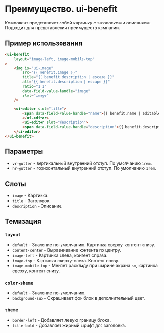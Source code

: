 # Преимущество. ui-benefit
Компонент представляет собой картинку с заголовком и описанием. Подходит для представления преимуществ компании.

## Пример использования
```html
<ui-benefit
	layout="image-left, image-mobile-top"
>
	<img is="ui-image"
		src="{{ benefit.image }}"
		title="{{ benefit.description | escape }}"
		alt="{{ benefit.description | escape }}"
		ratio="1:1"
		data-field-value-handle="image"
		slot="image"
	/>

	<ui-editor slot="title">
		<span data-field-value-handle="name">{{ benefit.name | editable }}</span>
		</ui-editor>
		<ui-editor slot="description">
		<span data-field-value-handle="description">{{ benefit.description | editable }}</span>
	</ui-editor>
</ui-benefit>
```

## Параметры

* `vr-gutter` - вертикальный внутренний отступ. По умолчанию `1rem`.
* `hr-gutter` - горизонтальный внутренний отступ. По умолчанию `1rem`.

## Слоты

* `image` - Картинка.
* `title` - Заголовок.
* `description` - Описание.

## Темизация

 ### `layout`
* `default` - Значение по-умолчанию. Картинка сверху, контент снизу.
* `content-center` - Выравнивание контента по центру.
* `image-left` - Картинка слева, контент справа.
* `image-top` - Картинка сверху-слева. Контент снизу.
* `image-mobile-top` - Меняет раскладу при ширине экрана `sm`, картинка сверху, контент снизу.

### `color-sheme`

* `default` - Значение по-умолчанию.
* `background-sub` - Окрашивает фон блок в дополнительный цвет.

### `theme`

* `border-left` - Добавляет левую границу блока.
* `title-bold` - Добавляет жирный шрифт для заголовка.

